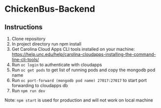 # ChickenBus-Backend

## Instructions
1. Clone repository
2. In project directory run npm install
3. Get Carolina Cloud Apps CLI tools installed on your machine: https://help.unc.edu/help/carolina-cloudapps-installing-the-command-line-cli-tools/
4. Run `oc login` to authenticate with cloudapps
5. Run `oc get pods` to get list of running pods and copy the mongodb pod name
6. Run `oc port-forward (mongodb pod name) 27017:27017` to start port forwarding to cloudapps db
7. Run `npm run dev`

Note: `npm start` is used for production and will not work on local machine
